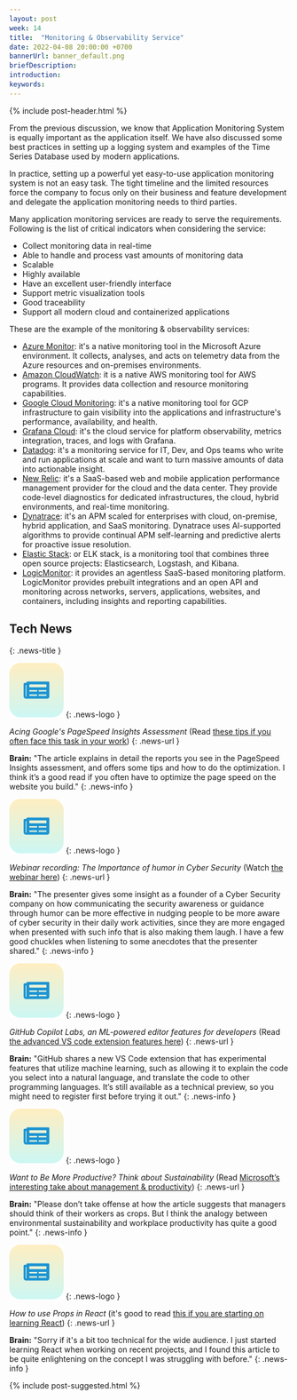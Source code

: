 ```yaml
---
layout: post
week: 14
title:  "Monitoring & Observability Service"
date: 2022-04-08 20:00:00 +0700
bannerUrl: banner_default.png
briefDescription: 
introduction:
keywords:
---
```


{% include post-header.html %}

From the previous discussion, we know that Application Monitoring System is equally important as the application itself. We have also discussed some best practices in setting up a logging system and examples of the Time Series Database used by modern applications.

In practice, setting up a powerful yet easy-to-use application monitoring system is not an easy task. The tight timeline and the limited resources force the company to focus only on their business and feature development and delegate the application monitoring needs to third parties.

Many application monitoring services are ready to serve the requirements. Following is the list of critical indicators when considering the service:

- Collect monitoring data in real-time
- Able to handle and process vast amounts of monitoring data
- Scalable
- Highly available
- Have an excellent user-friendly interface
- Support metric visualization tools
- Good traceability
- Support all modern cloud and containerized applications

These are the example of the monitoring & observability services:

- [Azure Monitor](https://azure.microsoft.com/en-au/services/monitor/): it's a native monitoring tool in the Microsoft Azure environment. It collects, analyses, and acts on telemetry data from the Azure resources and on-premises environments.
- [Amazon CloudWatch](https://aws.amazon.com/cloudwatch/): it is a native AWS monitoring tool for AWS programs. It provides data collection and resource monitoring capabilities.
- [Google Cloud Monitoring](https://cloud.google.com/monitoring/): it's a native monitoring tool for GCP infrastructure to gain visibility into the applications and infrastructure's performance, availability, and health.
- [Grafana Cloud](https://grafana.com/products/cloud/): it's the cloud service for platform observability, metrics integration, traces, and logs with Grafana.
- [Datadog](https://www.datadoghq.com/): it's a monitoring service for IT, Dev, and Ops teams who write and run applications at scale and want to turn massive amounts of data into actionable insight.
- [New Relic](https://newrelic.com/): it's a SaaS-based web and mobile application performance management provider for the cloud and the data center. They provide code-level diagnostics for dedicated infrastructures, the cloud, hybrid environments, and real-time monitoring.
- [Dynatrace](https://www.dynatrace.com/): it's an APM scaled for enterprises with cloud, on-premise, hybrid application, and SaaS monitoring. Dynatrace uses AI-supported algorithms to provide continual APM self-learning and predictive alerts for proactive issue resolution.
- [Elastic Stack](https://www.elastic.co/what-is/elk-stack): or ELK stack, is a monitoring tool that combines three open source projects: Elasticsearch, Logstash, and Kibana.
- [LogicMonitor](https://www.logicmonitor.com/): it provides an agentless SaaS-based monitoring platform. LogicMonitor provides prebuilt integrations and an open API and monitoring across networks, servers, applications, websites, and containers, including insights and reporting capabilities.

## Tech News
{: .news-title }

![memo](/assets/images/tech-news.svg)
{: .news-logo }

*Acing Google's PageSpeed Insights Assessment* (Read [these tips if you often face this task in your work](https://www.toptal.com/site-speed-optimization/pagespeed-insights-best-practices))
{: .news-url }

__Brain:__ "The article explains in detail the reports you see in the PageSpeed Insights assessment, and offers some tips and how to do the optimization. I think it’s a good read if you often have to optimize the page speed on the website you build."
{: .news-info }

![memo](/assets/images/tech-news.svg)
{: .news-logo }

*Webinar recording: The Importance of humor in Cyber Security* (Watch [the webinar here](https://lp.goto.com/lastpass-webinar-Importance-of-humour-in-Cyber-Security_TYP.html))
{: .news-url }

__Brain:__ "The presenter gives some insight as a founder of a Cyber Security company on how communicating the security awareness or guidance through humor can be more effective in nudging people to be more aware of cyber security in their daily work activities, since they are more engaged when presented with such info that is also making them laugh. I have a few good chuckles when listening to some anecdotes that the presenter shared."
{: .news-info }

![memo](/assets/images/tech-news.svg)
{: .news-logo }

*GitHub Copilot Labs, an ML-powered editor features for developers* (Read [the advanced VS code extension features here](https://next.github.com/projects/copilot-labs/))
{: .news-url }

__Brain:__ "GitHub shares a new VS Code extension that has experimental features that utilize machine learning, such as allowing it to explain the code you select into a natural language, and translate the code to other programming languages. It’s still available as a technical preview, so you might need to register first before trying it out."
{: .news-info }

![memo](/assets/images/tech-news.svg)
{: .news-logo }

*Want to Be More Productive? Think about Sustainability* (Read [Microsoft’s interesting take about management & productivity](https://www.microsoft.com/en-us/worklab/want-to-be-more-productive-think-about-sustainability))
{: .news-url }

__Brain:__ "Please don’t take offense at how the article suggests that managers should think of their workers as crops. But I think the analogy between environmental sustainability and workplace productivity has quite a good point."
{: .news-info }

![memo](/assets/images/tech-news.svg)
{: .news-logo }

*How to use Props in React* (it's good to read [this if you are starting on learning React](https://www.robinwieruch.de/react-pass-props-to-component/))
{: .news-url }

__Brain:__ "Sorry if it's a bit too technical for the wide audience. I just started learning React when working on recent projects, and I found this article to be quite enlightening on the concept I was struggling with before."
{: .news-info }

{% include post-suggested.html %}